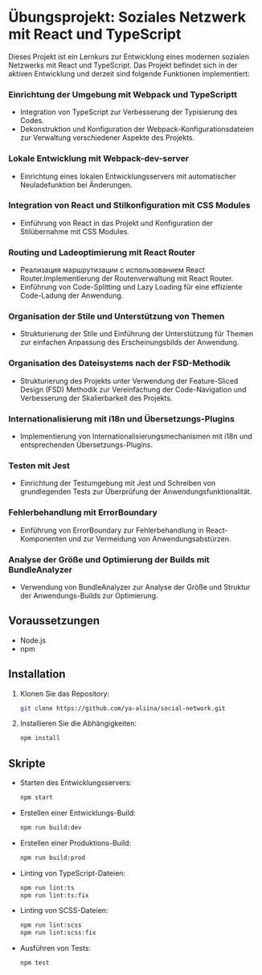 # Übungsprojekt: Soziales Netzwerk mit React und TypeScript
Dieses Projekt ist ein Lernkurs zur Entwicklung eines modernen sozialen Netzwerks mit React und TypeScript. Das Projekt befindet sich in der aktiven Entwicklung und derzeit sind folgende Funktionen implementiert:

### Einrichtung der Umgebung mit Webpack und TypeScriptt
- Integration von TypeScript zur Verbesserung der Typisierung des Codes.
- Dekonstruktion und Konfiguration der Webpack-Konfigurationsdateien zur Verwaltung verschiedener Aspekte des Projekts.

### Lokale Entwicklung mit Webpack-dev-server
- Einrichtung eines lokalen Entwicklungsservers mit automatischer Neuladefunktion bei Änderungen.

### Integration von React und Stilkonfiguration mit CSS Modules
- Einführung von React in das Projekt und Konfiguration der Stilübernahme mit CSS Modules.

### Routing und Ladeoptimierung mit React Router
- Реализация маршрутизации с использованием React Router.Implementierung der Routenverwaltung mit React Router.
- Einführung von Code-Splitting und Lazy Loading für eine effiziente Code-Ladung der Anwendung.

### Organisation der Stile und Unterstützung von Themen
- Strukturierung der Stile und Einführung der Unterstützung für Themen zur einfachen Anpassung des Erscheinungsbilds der Anwendung.

### Organisation des Dateisystems nach der FSD-Methodik
- Strukturierung des Projekts unter Verwendung der Feature-Sliced Design (FSD) Methodik zur Vereinfachung der Code-Navigation und Verbesserung der Skalierbarkeit des Projekts.

### Internationalisierung mit i18n und Übersetzungs-Plugins
- Implementierung von Internationalisierungsmechanismen mit i18n und entsprechenden Übersetzungs-Plugins.

### Testen mit Jest
- Einrichtung der Testumgebung mit Jest und Schreiben von grundlegenden Tests zur Überprüfung der Anwendungsfunktionalität.

### Fehlerbehandlung mit ErrorBoundary
- Einführung von ErrorBoundary zur Fehlerbehandlung in React-Komponenten und zur Vermeidung von Anwendungsabstürzen.

### Analyse der Größe und Optimierung der Builds mit BundleAnalyzer
- Verwendung von BundleAnalyzer zur Analyse der Größe und Struktur der Anwendungs-Builds zur Optimierung.


## Voraussetzungen

- Node.js
- npm

## Installation

1. Klonen Sie das Repository:

    ```bash
    git clone https://github.com/ya-aliina/social-network.git
    ```

2. Installieren Sie die Abhängigkeiten:

    ```bash
    npm install
    ```

## Skripte

- Starten des Entwicklungsservers:

    ```bash
    npm start
    ```

- Erstellen einer Entwicklungs-Build:

    ```bash
    npm run build:dev
    ```

- Erstellen einer Produktions-Build:

    ```bash
    npm run build:prod
    ```

- Linting von TypeScript-Dateien:

    ```bash
    npm run lint:ts
    npm run lint:ts:fix
    ```

- Linting von SCSS-Dateien:

    ```bash
    npm run lint:scss
    npm run lint:scss:fix
    ```

- Ausführen von Tests:

    ```bash
    npm test
    ```


